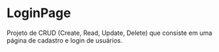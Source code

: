 # LoginPage
Projeto de CRUD (Create, Read, Update, Delete) que consiste em uma página de cadastro e login de usuários.

